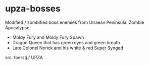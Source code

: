 # upza-bosses

Modified / zombified boss enemies from Utraean Peninsula: Zombie Apocalypse.
- Moldy Fury and Moldy Fury Spawn
- Dragon Queen that has green eyes and green breath
- Late Colonel Norick and his white & red Super Synged

src: foerstj / UPZA

